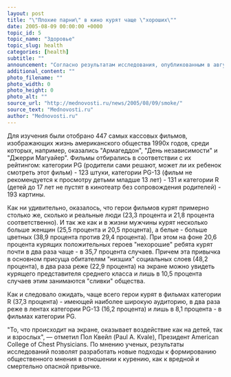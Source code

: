 ```yaml
---
layout: post
title: "\"Плохие парни\" в кино курят чаще \"хороших\""
date: 2005-08-09 00:00:00 +0000
topic_id: 5
topic_name: "Здоровье"
topic_slug: health
categories: [health]
subtitle: ""
announcement: "Согласно результатам исследования, опубликованным в августовском номере журнала CHEST, отрицательные герои кинофильмов курят больше, чем положительные. Это противоречит общепринятому мнению, что курение нередко изображается в кино как \"правильная\" привычка, заявил руководитель исследований Карен Омидвари (Karan Omidvari) из Heart and Vascular Institute, St. Michael's Medical Center, Newark, NJ."
additional_content: ""
photo_filename: ""
photo_width: 0
photo_height: 0
photo_alt: ""
source_url: "http://mednovosti.ru/news/2005/08/09/smoke/"
source_text: "Mednovosti.ru"
author: "Mednovosti.ru"
---
```

Для изучения были отобрано 447 самых кассовых фильмов, изображающих жизнь американского общества 1990х годов, среди которых, например, оказались "Армагеддон", "День независимости" и "Джерри Магуайер". Фильмы отбирались в соответствии с их рейтингом: категории PG (родители сами решают, может ли их ребенок смотреть этот фильм) - 123 штуки, категории PG-13 (фильм не рекомендуется к просмотру детьми младше 13 лет) - 131 и категории R (детей до 17 лет не пустят в кинотеатр без сопровождения родителей) - 193 картины.

Как ни удивительно, оказалось, что герои фильмов курят примерно столько же, сколько и реальные люди (23,3 процента и 21,8 процента соответственно). И так же как и в жизни мужчины курят несколько больше женщин (25,5 процента и 20,5 процента), а белые - больше цветных (38,9 процента против 29,4 процента). При этом на фоне 20,6 процента курящих положительных героев "нехорошие" ребята курят почти в два раза чаще - в 35,7 процента случаев. Причем эта привычка в основном присуща обитателям "низших" социальных слоев (48,2 процента), в два раза реже (22,9 процента) на экране можно увидеть курящего представителя среднего класса и лишь в 10,5 процента случаев этим занимаются "сливки" общества.

Как и следовало ожидать, чаще всего герои курят в фильмах категории R (37,3 процента) - имеющей наиболее широкую аудиторию, в два раза реже в лентах категории PG-13 (16,2 процента) и лишь в 8,1 процента - в фильмах категории PG.

"То, что происходит на экране, оказывает воздействие как на детей, так и взрослых", &mdash; отметил Пол Квейл (Paul A. Kvale), Президент American College of Chest Physicians. По мнению ученых, результаты исследований позволят разработать новые подходы к формированию общественного мнения в отношении к курению, как к вредной и смертельно опасной привычке.

